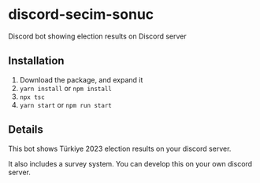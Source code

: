 # discord-secim-sonuc
Discord bot showing election results on Discord server


## Installation
1.  Download the package, and expand it
2.  `yarn install` or `npm install`
3.  `npx tsc`
4.  `yarn start` or `npm run start`

## Details

This bot shows Türkiye 2023 election results on your discord server.

It also includes a survey system. You can develop this on your own discord server.
